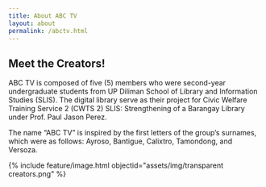 ```yaml
---
title: About ABC TV
layout: about
permalink: /abctv.html
---
```


## Meet the Creators!
ABC TV is composed of five (5) members who were second-year undergraduate students from UP Diliman School of Library and Information Studies (SLIS). The digital library serve as their project for Civic Welfare Training Service 2 (CWTS 2) SLIS: Strengthening of a Barangay Library under Prof. Paul Jason Perez.

The name “ABC TV” is inspired by the first letters of the group’s surnames, which were as follows: Ayroso, Bantigue, Calixtro, Tamondong, and Versoza.

{% include feature/image.html objectid="assets/img/transparent creators.png" %}


